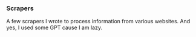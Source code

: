 ### Scrapers
A few scrapers I wrote to process information from various websites. And yes, I used some GPT cause I am lazy.
